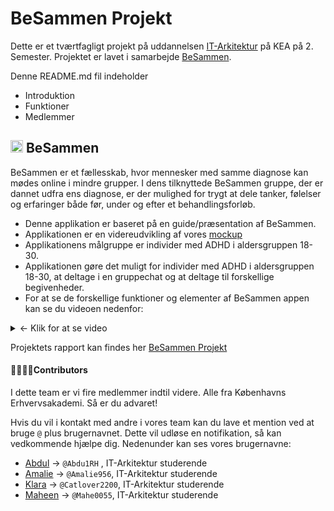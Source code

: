# BeSammen Projekt
Dette er et tværtfagligt projekt på uddannelsen [IT-Arkitektur](https://kea.dk/uddannelser/professionsbachelor/it-arkitektur) på KEA på 2. Semester.
Projektet er lavet i samarbejde [BeSammen](https://besammen.com/). 

Denne README.md fil indeholder
- Introduktion
- Funktioner
- Medlemmer

## <img src="https://github.com/Amalie956/BeSammen/assets/112120321/df30ebd9-38a3-414e-891d-35e1a9307781" width="20"> BeSammen
BeSammen er et fællesskab, hvor mennesker med samme diagnose kan mødes online i mindre grupper. I dens tilknyttede BeSammen gruppe, der er dannet udfra ens diagnose, er der mulighed for trygt at dele tanker, følelser og erfaringer både før, under og efter et behandlingsforløb.

- Denne applikation er baseret på en guide/præsentation af BeSammen. 
- Applikationen er en videreudvikling af vores [mockup](https://app.uizard.io/p/3a84d005)
- Applikationens målgruppe er individer med ADHD i aldersgruppen 18-30.
- Applikationen gøre det muligt for individer med ADHD i aldersgruppen 18-30, at deltage i en gruppechat og at deltage til forskellige begivenheder.
- For at se de forskellige funktioner og elementer af BeSammen appen kan se du videoen nedenfor:

<details><summary>
&larr; Klik for at se video
</summary>
  
https://github.com/Amalie956/BeSammen/assets/112120321/1c13e423-ae4d-423f-b698-8c025f3ab2f1

  
</details>

Projektets rapport kan findes her [BeSammen Projekt](https://github.com/Amalie956/BeSammen/files/11590886/BeSammen.Projekt.pdf)


#### 👩‍👩‍👧‍👦Contributors
I dette team er vi fire medlemmer indtil videre. Alle fra Københavns Erhvervsakademi. Så er du advaret!

Hvis du vil i kontakt med andre i vores team kan du lave et mention ved at bruge `@` plus brugernavnet. Dette vil udløse en notifikation, så kan vedkommende hjælpe dig. Nedenunder kan ses vores brugernavne:
- [Abdul](https://github.com/Abdu1RH) &rarr; `@Abdu1RH` , IT-Arkitektur studerende
- [Amalie](https://github.com/Amalie956) &rarr; `@Amalie956`, IT-Arkitektur studerende
- [Klara](https://github.com/Catlover2200) &rarr; `@Catlover2200`, IT-Arkitektur studerende
- [Maheen](https://github.com/Mahe0055) &rarr; `@Mahe0055`, IT-Arkitektur studerende
